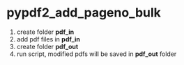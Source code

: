 # pypdf2_add_pageno_bulk

1. create folder **pdf_in**
1. add pdf files in **pdf_in**
1. create folder **pdf_out**
1. run script, modified pdfs will be saved in **pdf_out** folder